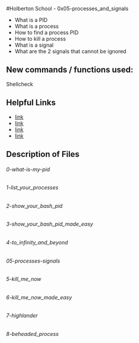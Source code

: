 #Holberton School - 0x05-processes_and_signals
* What is a PID
* What is a process
* How to find a process PID
* How to kill a process
* What is a signal
* What are the 2 signals that cannot be ignored

## New commands / functions used:
Shellcheck

## Helpful Links
* [link](http://www.linfo.org/pid.html)
* [link](http://www.thegeekstuff.com/2012/03/linux-processes-environment/)
* [link](http://www.thegeekstuff.com/2012/03/linux-signals-fundamentals/)
* [link](http://www.computerhope.com/unix/signals.htm)

## Description of Files
<h6>0-what-is-my-pid</h6>

<h6>1-list_your_processes</h6>

<h6>2-show_your_bash_pid</h6>

<h6>3-show_your_bash_pid_made_easy</h6>

<h6>4-to_infinity_and_beyond</h6>

<h6>05-processes-signals</h6>

<h6>5-kill_me_now</h6>

<h6>6-kill_me_now_made_easy</h6>

<h6>7-highlander</h6>

<h6>8-beheaded_process</h6>

